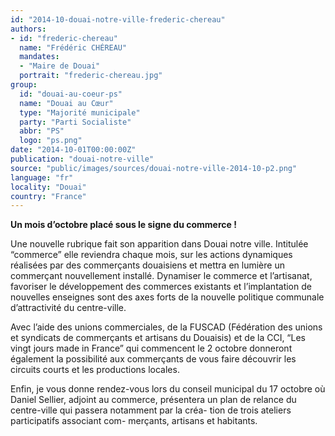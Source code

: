 ```yaml
---
id: "2014-10-douai-notre-ville-frederic-chereau"
authors:
- id: "frederic-chereau"
  name: "Frédéric CHÉREAU"
  mandates: 
  - "Maire de Douai"
  portrait: "frederic-chereau.jpg"
group:
  id: "douai-au-coeur-ps"
  name: "Douai au Cœur"
  type: "Majorité municipale"
  party: "Parti Socialiste"
  abbr: "PS"
  logo: "ps.png"
date: "2014-10-01T00:00:00Z"
publication: "douai-notre-ville"
source: "public/images/sources/douai-notre-ville-2014-10-p2.png"
language: "fr"
locality: "Douai"
country: "France"
---
```


**Un mois d’octobre placé sous le signe du commerce !**

Une nouvelle rubrique fait son apparition dans Douai notre ville. Intitulée “commerce” elle reviendra chaque mois, sur les actions dynamiques réalisées par des commerçants douaisiens et mettra en lumière un commerçant nouvellement installé.
Dynamiser le commerce et l’artisanat, favoriser le développement des commerces existants et l’implantation de nouvelles enseignes sont des axes forts de la nouvelle politique communale d’attractivité du centre-ville.

Avec l’aide des unions commerciales, de la FUSCAD (Fédération des unions et syndicats de commerçants et artisans du Douaisis) et de la CCI, “Les vingt jours made in France” qui commencent le 2 octobre donneront également la possibilité aux commerçants de vous faire découvrir les circuits courts et les productions locales.

Enfin, je vous donne rendez-vous lors du conseil municipal du 17 octobre où Daniel Sellier, adjoint au commerce, présentera un plan de relance du centre-ville qui passera notamment par la créa-
tion de trois ateliers participatifs associant com-
merçants, artisans et habitants.
